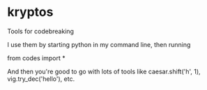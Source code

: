 # kryptos
Tools for codebreaking

I use them by starting python in my command line, then running

from codes import *

And then you're good to go with lots of tools like caesar.shift('h', 1), vig.try_dec('hello'), etc.
